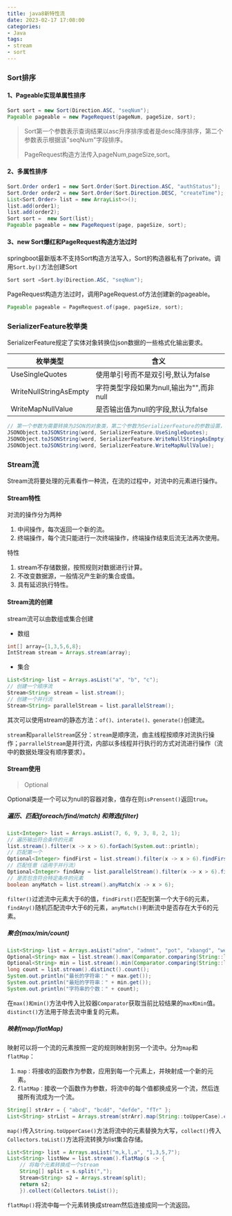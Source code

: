 ```yaml
---
title: java8新特性流
date: 2023-02-17 17:08:00
categories:
- Java
tags:
- stream
- sort
---
```


### Sort排序

#### 1、Pageable实现单属性排序

```java
Sort sort = new Sort(Direction.ASC, "seqNum");
Pageable pageable = new PageRequest(pageNum, pageSize, sort);
```

>Sort第一个参数表示查询结果以asc升序排序或者是desc降序排序，第二个参数表示根据该"seqNum"字段排序。
>
>PageRequest构造方法传入pageNum,pageSize,sort。

#### 2、多属性排序

```java
Sort.Order order1 = new Sort.Order(Sort.Direction.ASC, "authStatus");
Sort.Order order2 = new Sort.Order(Sort.Direction.DESC, "createTime");
List<Sort.Order> list = new ArrayList<>();
list.add(order1);
list.add(order2);
Sort sort =  new Sort(list);
Pageable pageable = new PageRequest(page, pageSize, sort);
```

#### 3、new Sort爆红和PageRequest构造方法过时

springboot最新版本不支持Sort构造方法写入，Sort的构造器私有了private。调用`Sort.by()`方法创建Sort

```java
Sort sort =Sort.by(Direction.ASC, "seqNum");
```

PageRequest构造方法过时，调用PageRequest.of方法创建新的pageable。

```java
Pageable pageable = PageRequest.of(page, pageSize, sort);
```

### SerializerFeature枚举类

SerializerFeature规定了实体对象转换位json数据的一些格式化输出要求。

| 枚举类型               | 含义                                     |
| ---------------------- | ---------------------------------------- |
| UseSingleQuotes        | 使用单引号而不是双引号,默认为false       |
| WriteNullStringAsEmpty | 字符类型字段如果为null,输出为"",而非null |
| WriteMapNullValue      | 是否输出值为null的字段,默认为false       |

```java
// 第一个参数为需要转换为JSON的对象类，第二个参数为SerializerFeature的参数设置，对word中的数据进行枚举处理。
JSONObject.toJSONString(word, SerializerFeature.UseSingleQuotes);
JSONObject.toJSONString(word, SerializerFeature.WriteNullStringAsEmpty);
JSONObject.toJSONString(word, SerializerFeature.WriteMapNullValue);

```

### Stream流

Stream流将要处理的元素看作一种流，在流的过程中，对流中的元素进行操作。

#### Stream特性

对流的操作分为两种

1. 中间操作，每次返回一个新的流。
2. 终端操作，每个流只能进行一次终端操作，终端操作结束后流无法再次使用。

特性

1. stream不存储数据，按照规则对数据进行计算。
2. 不改变数据源，一般情况产生新的集合或值。
3. 具有延迟执行特性。

#### Stream流的创建

stream流可以由数组或集合创建

* 数组

```java
int[] array={1,3,5,6,8};
IntStream stream = Arrays.stream(array);
```

* 集合

```java
List<String> list = Arrays.asList("a", "b", "c");
// 创建一个顺序流
Stream<String> stream = list.stream();
// 创建一个并行流
Stream<String> parallelStream = list.parallelStream();
```

其次可以使用stream的静态方法：`of()、interate()、generate()`创建流。

`stream`和`parallelStream`区分：`stream`是顺序流，由主线程按顺序对流执行操作；`parrallelStream`是并行流，内部以多线程并行执行的方式对流进行操作（流中的数据处理没有顺序要求）。

#### Stream使用

>Optional

Optional类是一个可以为null的容器对象，值存在则`isPrensent()`返回`true`。

##### 遍历、匹配(foreach/find/match) 和筛选(filter)

```java
List<Integer> list = Arrays.asList(7, 6, 9, 3, 8, 2, 1);
// 遍历输出符合条件的元素
list.stream().filter(x -> x > 6).forEach(System.out::println);
// 匹配第一个
Optional<Integer> findFirst = list.stream().filter(x -> x > 6).findFirst();
// 匹配任意（适用于并行流）
Optional<Integer> findAny = list.parallelStream().filter(x -> x > 6).findAny();
// 是否包含符合特定条件的元素
boolean anyMatch = list.stream().anyMatch(x -> x > 6);
```

`filter()`过滤流中元素大于6的值，`findFirst()`匹配到第一个大于6的元素，`findAny()`随机匹配流中大于6的元素，`anyMatch()`判断流中是否存在大于6的元素。

##### 聚合(max/min/count)

```java
List<String> list = Arrays.asList("adnm", "admmt", "pot", "xbangd", "weoujgsd");
Optional<String> max = list.stream().max(Comparator.comparing(String::length));
Optional<String> min = list.stream().min(Comparator.comparing(String::length));
long count = list.stream().distinct().count();
System.out.println("最长的字符串：" + max.get());
System.out.println("最短的字符串：" + min.get());
System.out.println("字符串的个数：" + count);
```

在`max()和min()`方法中传入比较器`Comparator`获取当前比较结果的`max和min`值。`distinct()`方法用于除去流中重复的元素。

##### 映射(map/flatMap)

映射可以将一个流的元素按照一定的规则映射到另一个流中。分为`map`和`flatMap`：

1. `map：`将接收的函数作为参数，应用到每一个元素上，并映射成一个新的元素。
2. `flatMap：`接收一个函数作为参数，将流中的每个值都换成另一个流，然后连接所有流成为一个流。

```java
String[] strArr = { "abcd", "bcdd", "defde", "fTr" };
List<String> strList = Arrays.stream(strArr).map(String::toUpperCase).collect(Collectors.toList());
```

`map()`传入`String.toUpperCase()`方法将流中的元素替换为大写，`collect()`传入`Collectors.toList()`方法将流转换为list集合存储。

```java
List<String> list = Arrays.asList("m,k,l,a", "1,3,5,7");
List<String> listNew = list.stream().flatMap(s -> {
    // 将每个元素转换成一个stream
    String[] split = s.split(",");
    Stream<String> s2 = Arrays.stream(split);
    return s2;
	}).collect(Collectors.toList());
```

`flatMap()`将流中每一个元素转换成stream然后连接成同一个流返回。
